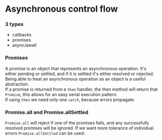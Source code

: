 # Asynchronous control flow

### 3 types

- callbacks
- promises
- async/await

### Promises

A promise is an object that represents an asynchronous operation. It's either pending or settled, and if it is settled it's either resolved or rejected. Being able to treat an asynchronous operation as an object is a useful abstraction.<br>
If a promise is returned from a `then` handler, the then method will return that `Promise`, this allows for an easy serial execution pattern.<br>
If using `then` we need only one `catch`, because errors propagate.

### Promise.all and Promise.allSettled

`Promise.all` will reject if one of the promises fails, and any successfully resolved promises will be ignored. If we want more tolerance of individual errors `Promise.allSettled` can be used:
